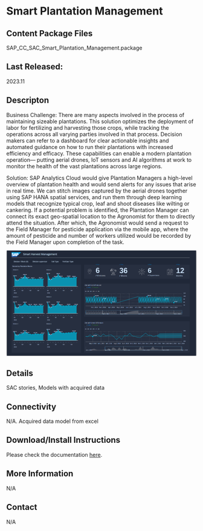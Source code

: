 # Smart Plantation Management

## Content Package Files
SAP_CC_SAC_Smart_Plantation_Management.package

## Last Released:
2023.11

## Descripton
 
Business Challenge:
There are many aspects involved in the process of maintaining sizeable plantations. This solution optimizes the deployment of labor for fertilizing and harvesting those crops, while tracking the operations across all varying parties involved in that process. Decision makers can refer to a dashboard for clear actionable insights and automated guidance on how to run their plantations with increased efficiency and efficacy. These capabilities can enable a modern plantation operation— putting aerial drones, IoT sensors and AI algorithms at work to monitor the health of the vast plantations across large regions.

Solution:
SAP Analytics Cloud would give Plantation Managers a high-level overview of plantation health and would send alerts for any issues that arise in real time. We can stitch images captured by the aerial drones together using SAP HANA spatial services, and run them through deep learning models that recognize typical crop, leaf and shoot diseases like wilting or cankering. If a potential problem is identified, the Plantation Manager can connect its exact geo-spatial location to the Agronomist for them to directly attend the situation. After which, the Agronomist would send a request to the Field Manager for pesticide application via the mobile app, where the amount of pesticide and number of workers utilized would be recorded by the Field Manager upon completion of the task.

![Smart Plantation](Smart_Plantation_Screenshot.png)

## Details
SAC stories, Models with acquired data

## Connectivity
N/A. Acquired data model from excel

## Download/Install Instructions
Please check the documentation [here](https://help.sap.com/docs/SAP_ANALYTICS_CLOUD/42093f14b43c485fbe3adbbe81eff6c8/ef516563b3fe4c69b6f718f17ed94cdf.html).


## More Information
N/A

## Contact
N/A
